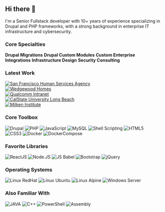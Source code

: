 ## Hi there 👋

I'm a Senior Fullstack developer with 10+ years of experience specializing in Drupal and PHP frameworks, with a strong background in enterprise IT infrastructure and cybersecurity.

### Core Specialties
**Drupal Migrations** **Drupal Custom Modules** **Custom Enterprise Integrations** **Infrastructure Design** **Security Consulting**

### Latest Work
<p>
  <a class="Box-row-link" href="https://sfhsa.org/" target="_blank">
    <img alt="San Francisco Human Services Agency" class="col-md-4" src="https://img.shields.io/badge/San_Francisco_Human_Services_Agency-ECAA00?style=for-the-badge&color=0d7ea2" />
  </a>
  <br />
  <a class="Box-row-link" href="https://www.wedgewoodhomes.com/" target="_blank">
    <img alt="Wedgewood Homes" class="col-md-4" src="https://img.shields.io/badge/Wedgewood_Homes-E8A446?style=for-the-badge" />
  </a>
  <br />
  <a class="Box-row-link" href="https://www.qualcomm.com/" target="_blank">
    <img alt="Qualcomm Intranet" class="col-md-4" src="https://img.shields.io/badge/Qualcomm_Intranet-2a2aea?style=for-the-badge" />
  </a>
  <br />
  <a class="Box-row-link" href="https://csulb.edu/" target="_blank">
    <img alt="CalState University Long Beach" class="col-md-4" src="https://img.shields.io/badge/CalState_University_Long_Beach-ECAA00?style=for-the-badge&color=ECAA00" />
  </a>
  <br />
  <a class="Box-row-link" href="https://milkeninstitute.org/" target="_blank">
    <img alt="Milken Institute" class="col-md-4" src="https://img.shields.io/badge/Milken_Institute-0065CC?style=for-the-badge" />
  </a>
 </p>

### Core Toolbox
![Drupal](https://img.shields.io/badge/Drupal-7.0_--_11.1-blue?logo=drupal&logoColor=55AAFF&style=plastic) ![PHP](https://img.shields.io/badge/PHP-5.0_--_8.4-8892BF?logo=php&logoColor=white&style=plastic) ![JavaScript](https://img.shields.io/badge/JavaScript-ES3_--_ES6-yellow?logo=javascript&logoColor=yellow&style=plastic) ![MySQL](https://img.shields.io/badge/MySQL-5.1_--_8.0-4479a1?logo=mysql&logoColor=white&style=plastic) 
![Shell Scripting](https://img.shields.io/badge/Shell_Script-BASH_4.2_--_5.2-00AA00?logo=gnubash&logoColor=00AA00&style=plastic)
![HTML5](https://img.shields.io/badge/HTML%205-red?logo=html5&logoColor=white&style=plastic)
![CSS3](https://img.shields.io/badge/CSS%203-00a5f7?logo=css3&logoColor=white&style=plastic)
![Docker](https://img.shields.io/badge/Docker-55BBFF?logo=docker&logoColor=white&style=plastic) ![DockerCompose](https://img.shields.io/badge/Docker--Compose-55DDFF?logo=docker&logoColor=black&style=plastic) 

### Favorite Libraries
![ReactJS](https://img.shields.io/badge/ReactJS-16.1_--_18.2-61DAFB?logo=react&logoColor=61DAFB&style=plastic) ![Node.JS](https://img.shields.io/badge/Node.JS-68A063?logo=node.js&logoColor=white&style=plastic) ![JS Babel](https://img.shields.io/badge/JSBabel-7.0_--_7.26-EEDA7C?logo=babel&logoColor=white&style=plastic) ![Bootstrap](https://img.shields.io/badge/Bootstrap-3.3_--_5.4-61428F?logo=bootstrap&logoColor=white&style=plastic)  ![jQuery](https://img.shields.io/badge/jQuery-2.0_--_3.7-61428F?logo=jquery&logoColor=7ACEF4&style=plastic) 


### Operating Systems
![Linux RedHat](https://img.shields.io/badge/Linux-RedHat_6.0_--_9.5-red?logo=redhat&logoColor=white&style=plastic) ![Linux Ubuntu](https://img.shields.io/badge/Linux-Ubuntu_7.10_--_24.04-FFDC00?logo=ubuntu&logoColor=white&style=plastic) ![Linux Alpine](https://img.shields.io/badge/Linux-Alpine_3.9_--_3.21-5070A0?logo=alpinelinux&logoColor=white&style=plastic) ![Windows Server](https://img.shields.io/badge/Windows-Server_2003_--_2019-00A4EF?logo=windows&logoColor=white&style=plastic)

### Also Familiar With
![JAVA](https://img.shields.io/badge/JAVA-F80000?logo=java&logoColor=white&style=plastic) ![C++](https://img.shields.io/badge/C++-000000?logo=cplusplus&logoColor=white&style=plastic) ![PowerShell](https://img.shields.io/badge/PowerShell-012456?logo=powershell&logoColor=white&style=plastic) ![Assembly](https://img.shields.io/badge/Assembly-FFFFFF?logo=assemblyscript&logoColor=black&style=plastic) 
